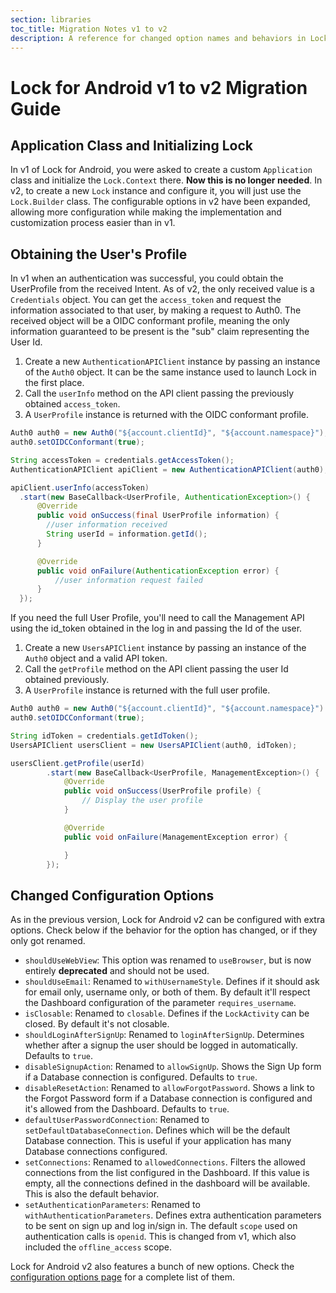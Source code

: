 ```yaml
---
section: libraries
toc_title: Migration Notes v1 to v2
description: A reference for changed option names and behaviors in Lock for Android v2
---
```


# Lock for Android v1 to v2 Migration Guide


## Application Class and Initializing Lock

In v1 of Lock for Android, you were asked to create a custom `Application` class and initialize the `Lock.Context` there. **Now this is no longer needed**. In v2, to create a new `Lock` instance and configure it, you will just use the `Lock.Builder` class. The configurable options in v2 have been expanded, allowing more configuration while making the implementation and customization process easier than in v1.

## Obtaining the User's Profile

In v1 when an authentication was successful, you could obtain the UserProfile from the received Intent. As of v2, the only received value is a `Credentials` object. You can get the `access_token` and request the information associated to that user, by making a request to Auth0. The received object will be a OIDC conformant profile, meaning the only information guaranteed to be present is the "sub" claim representing the User Id.

1. Create a new `AuthenticationAPIClient` instance by passing an instance of the `Auth0` object. It can be the same instance used to launch Lock in the first place.
2. Call the `userInfo` method on the API client passing the previously obtained `access_token`.
3. A `UserProfile` instance is returned with the OIDC conformant profile.

```java
Auth0 auth0 = new Auth0("${account.clientId}", "${account.namespace}");
auth0.setOIDCConformant(true);

String accessToken = credentials.getAccessToken();
AuthenticationAPIClient apiClient = new AuthenticationAPIClient(auth0);

apiClient.userInfo(accessToken)
  .start(new BaseCallback<UserProfile, AuthenticationException>() {
      @Override
      public void onSuccess(final UserProfile information) {
        //user information received
        String userId = information.getId();
      }

      @Override
      public void onFailure(AuthenticationException error) {
          //user information request failed
      }
  });
```

If you need the full User Profile, you'll need to call the Management API using the id_token obtained in the log in and passing the Id of the user.

1. Create a new `UsersAPIClient` instance by passing an instance of the `Auth0` object and a valid API token.
2. Call the `getProfile` method on the API client passing the user Id obtained previously.
3. A `UserProfile` instance is returned with the full user profile.

```java
Auth0 auth0 = new Auth0("${account.clientId}", "${account.namespace}")
auth0.setOIDCConformant(true);

String idToken = credentials.getIdToken();
UsersAPIClient usersClient = new UsersAPIClient(auth0, idToken);

usersClient.getProfile(userId)
        .start(new BaseCallback<UserProfile, ManagementException>() {
            @Override
            public void onSuccess(UserProfile profile) {
                // Display the user profile
            }

            @Override
            public void onFailure(ManagementException error) {

            }
        });
```


## Changed Configuration Options

As in the previous version, Lock for Android v2 can be configured with extra options. Check below if the behavior for the option has changed, or if they only got renamed.

* `shouldUseWebView`: This option was renamed to `useBrowser`, but is now entirely **deprecated** and should not be used.
* `shouldUseEmail`: Renamed to `withUsernameStyle`. Defines if it should ask for email only, username only, or both of them. By default it'll respect the Dashboard configuration of the parameter `requires_username`.
* `isClosable`: Renamed to `closable`. Defines if the `LockActivity` can be closed. By default it's not closable.
* `shouldLoginAfterSignUp`: Renamed to `loginAfterSignUp`. Determines whether after a signup the user should be logged in automatically. Defaults to `true`.
* `disableSignupAction`: Renamed to `allowSignUp`. Shows the Sign Up form if a Database connection is configured. Defaults to `true`.
* `disableResetAction`: Renamed to `allowForgotPassword`. Shows a link to the Forgot Password form if a Database connection is configured and it's allowed from the Dashboard. Defaults to `true`.
* `defaultUserPasswordConnection`: Renamed to `setDefaultDatabaseConnection`. Defines which will be the default Database connection. This is useful if your application has many Database connections configured.
* `setConnections`: Renamed to `allowedConnections`. Filters the allowed connections from the list configured in the Dashboard. If this value is empty, all the connections defined in the dashboard will be available. This is also the default behavior.
* `setAuthenticationParameters`: Renamed to `withAuthenticationParameters`. Defines extra authentication parameters to be sent on sign up and log in/sign in. The default `scope` used on authentication calls is `openid`. This is changed from v1, which also included the `offline_access` scope.


Lock for Android v2 also features a bunch of new options. Check the [configuration options page](/libraries/lock-android/configuration) for a complete list of them.
